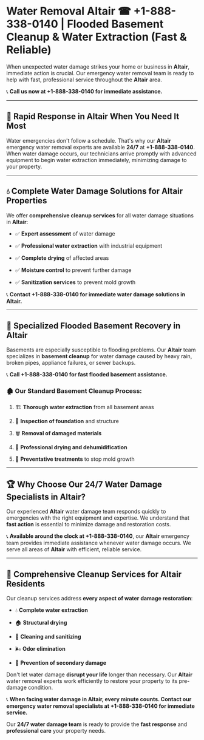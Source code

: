 # Water Removal Altair ☎ +1-888-338-0140 | Flooded Basement Cleanup & Water Extraction (Fast & Reliable)

When unexpected water damage strikes your home or business in **Altair**, immediate action is crucial. Our emergency water removal team is ready to help with fast, professional service throughout the **Altair** area. 

📞 **Call us now at +1-888-338-0140 for immediate assistance.**
---
## 🚀 Rapid Response in Altair When You Need It Most
Water emergencies don't follow a schedule. That's why our **Altair** emergency water removal experts are available **24/7** at **+1-888-338-0140**. When water damage occurs, our technicians arrive promptly with advanced equipment to begin water extraction immediately, minimizing damage to your property.
---
## 💧 Complete Water Damage Solutions for Altair Properties
We offer **comprehensive cleanup services** for all water damage situations in **Altair**:
- ✅ **Expert assessment** of water damage  
- ✅ **Professional water extraction** with industrial equipment  
- ✅ **Complete drying** of affected areas  
- ✅ **Moisture control** to prevent further damage  
- ✅ **Sanitization services** to prevent mold growth  
📞 **Contact +1-888-338-0140 for immediate water damage solutions in Altair.**
---
## 🌊 Specialized Flooded Basement Recovery in Altair
Basements are especially susceptible to flooding problems. Our **Altair** team specializes in **basement cleanup** for water damage caused by heavy rain, broken pipes, appliance failures, or sewer backups. 
📞 **Call +1-888-338-0140 for fast flooded basement assistance.**
### 🏚️ Our Standard Basement Cleanup Process:
1. 🏗️ **Thorough water extraction** from all basement areas  
2. 🔎 **Inspection of foundation** and structure  
3. 🗑️ **Removal of damaged materials**  
4. 💨 **Professional drying and dehumidification**  
5. 🚫 **Preventative treatments** to stop mold growth  
---
## 🏆 Why Choose Our 24/7 Water Damage Specialists in Altair?
Our experienced **Altair** water damage team responds quickly to emergencies with the right equipment and expertise. We understand that **fast action** is essential to minimize damage and restoration costs.
📞 **Available around the clock at +1-888-338-0140**, our **Altair** emergency team provides immediate assistance whenever water damage occurs. We serve all areas of **Altair** with efficient, reliable service.
---
## 🧹 Comprehensive Cleanup Services for Altair Residents
Our cleanup services address **every aspect of water damage restoration**:
- 💧 **Complete water extraction**  
- 🏠 **Structural drying**  
- 🧼 **Cleaning and sanitizing**  
- 🌬️ **Odor elimination**  
- 🚫 **Prevention of secondary damage**  
Don't let water damage **disrupt your life** longer than necessary. Our **Altair** water removal experts work efficiently to restore your property to its pre-damage condition.
📞 **When facing water damage in Altair, every minute counts. Contact our emergency water removal specialists at +1-888-338-0140 for immediate service.**
Our **24/7 water damage team** is ready to provide the **fast response** and **professional care** your property needs.

